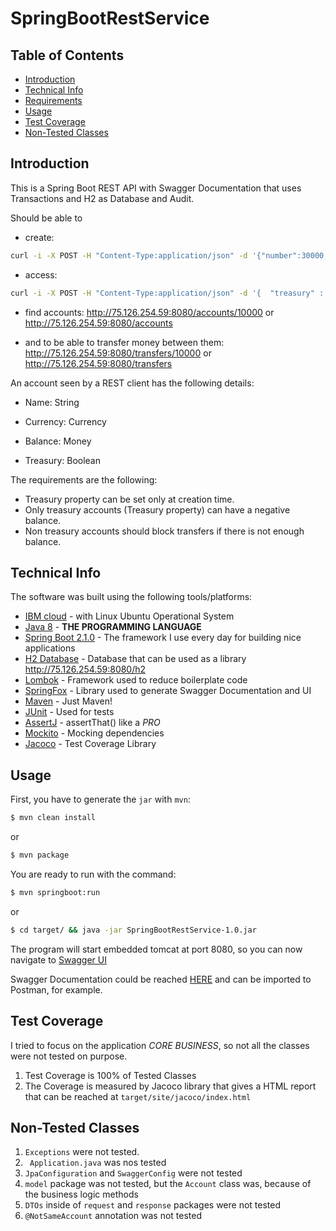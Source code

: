 # SpringBootRestService

## Table of Contents

- [Introduction](#introduction)
- [Technical Info](#technical-info)
- [Requirements](#requirements)
- [Usage](#usage)
- [Test Coverage](#test-coverage)
- [Non-Tested Classes](#non-tested-classes)

## Introduction

This is a Spring Boot REST API with Swagger Documentation that uses Transactions and H2 as Database and Audit.

Should	be	able	to	

- create:	

```sh
curl -i -X POST -H "Content-Type:application/json" -d '{"number":30000,"name":"Dima","currentBalance":1000.00,"treasury":true}' http://localhost:8080/accounts
```
- access:	

```sh
curl -i -X POST -H "Content-Type:application/json" -d '{  "treasury" : "true" , "currencyId" : 1, "nameId" : "abc", "balance" : 1000 }' http://localhost:8080/payment/pay?key=SHARED_KEY
``` 

- find	accounts: http://75.126.254.59:8080/accounts/10000 
or http://75.126.254.59:8080/accounts 

- and	to	be	able	to	transfer	money	between	them: http://75.126.254.59:8080/transfers/10000
or http://75.126.254.59:8080/transfers


An	account	seen	by	a	REST	client	has	the	following	details:	 

- Name:	String		

- Currency:	Currency		

- Balance:	Money		

- Treasury:	Boolean		

The	requirements	are	the	following:	 

- Treasury	property	can	be	set	only	at	creation	time.	
- Only	treasury	accounts	(Treasury	property)	can	have	a	negative	balance.		
- Non	treasury	accounts	should	block	transfers	if	there	is	not	enough	balance.	


## Technical Info

The software was built using the following tools/platforms:
- [IBM cloud](http://75.126.254.59:8080/accounts) - with Linux Ubuntu Operational System
- [Java 8](https://www.java.com/pt_BR/) - **THE PROGRAMMING LANGUAGE**
- [Spring Boot 2.1.0](http://spring.io/projects/spring-boot) - The framework I use every day for building nice applications
- [H2 Database](http://www.h2database.com/html/main.html) - Database that can be used as a library http://75.126.254.59:8080/h2
- [Lombok](https://projectlombok.org/) - Framework used to reduce boilerplate code
- [SpringFox](http://springfox.github.io/springfox/) - Library used to generate Swagger Documentation and UI
- [Maven](https://maven.apache.org/) - Just Maven!
- [JUnit](https://junit.org/) - Used for tests
- [AssertJ](http://joel-costigliola.github.io/assertj/) - assertThat() like a *PRO*
- [Mockito](https://site.mockito.org/) - Mocking dependencies
- [Jacoco](https://www.eclemma.org/jacoco/trunk/doc/maven.html) - Test Coverage Library

## Usage

First, you have to generate the `jar` with `mvn`:

```sh
$ mvn clean install
```
or 

```sh
$ mvn package
```

You are ready to run with the command:

```sh
$ mvn springboot:run
```
or

```sh
$ cd target/ && java -jar SpringBootRestService-1.0.jar
```

The program will start embedded tomcat at port 8080, so you can now navigate to [Swagger UI](http://localhost:8080/swagger-ui.html)

Swagger Documentation could be reached [HERE](http://localhost:8080/v2/api-docs) and can be imported to Postman, for example.

## Test Coverage

I tried to focus on the application *CORE BUSINESS*, so not all the classes were not tested on purpose.

1. Test Coverage is 100% of Tested Classes
2. The Coverage is measured by Jacoco library that gives a HTML report that can be reached at `target/site/jacoco/index.html`

## Non-Tested Classes
1. `Exceptions` were not tested.
2. ` Application.java` was nos tested
3. `JpaConfiguration` and `SwaggerConfig` were not tested 
3. `model` package was not tested, but the `Account` class was, because of the business logic methods
4. `DTOs` inside of `request` and `response` packages were not tested
5. `@NotSameAccount` annotation was not tested
